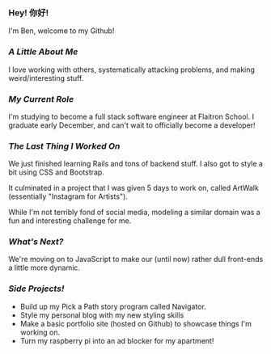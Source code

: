 ### Hey! 你好!

I'm Ben, welcome to my Github!

### _A Little About Me_
I love working with others, systematically attacking problems, and making weird/interesting stuff.

### _My Current Role_
I'm studying to become a full stack software engineer at Flaitron School. I graduate early December, and can't wait to officially become a developer! 

### _The Last Thing I Worked On_
We just finished learning Rails and tons of backend stuff. I also got to style a bit using CSS and Bootstrap.

It culminated in a project that I was given 5 days to work on, called ArtWalk (essentially "Instagram for Artists").

While I'm not terribly fond of social media, modeling a similar domain was a fun and interesting challenge for me.

### _What's Next?_
We're moving on to JavaScript to make our (until now) rather dull front-ends a little more dynamic.

### _Side Projects!_
  - Build up my Pick a Path story program called Navigator.
  - Style my personal blog with my new styling skills
  - Make a basic portfolio site (hosted on Github) to showcase things I'm working on.
  - Turn my raspberry pi into an ad blocker for my apartment!

